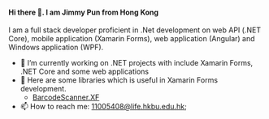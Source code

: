 #### Hi there 👋. I am Jimmy Pun from Hong Kong
I am a full stack developer proficient in .Net development on web API (.NET Core), mobile application (Xamarin Forms), web application (Angular) and Windows application (WPF).

- 🔭 I’m currently working on .NET projects with include Xamarin Forms, .NET Core and some web applications
- 🤔 Here are some libraries which is useful in Xamarin Forms development.
  - [BarcodeScanner.XF](https://github.com/JimmyPun610/BarcodeScanner.XF)
- 📫 How to reach me: 11005408@life.hkbu.edu.hk;
<!--
**JimmyPun610/JimmyPun610** is a ✨ _special_ ✨ repository because its `README.md` (this file) appears on your GitHub profile.

Here are some ideas to get you started:

- 🔭 I’m currently working on ...
- 🌱 I’m currently learning ...
- 👯 I’m looking to collaborate on ...
- 🤔 I’m looking for help with ...
- 💬 Ask me about ...
- 📫 How to reach me: ...
- 😄 Pronouns: ...
- ⚡ Fun fact: ...
-->
